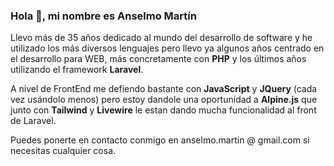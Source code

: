 ### Hola 👋, mi nombre es Anselmo Martín

Llevo más de 35 años dedicado al mundo del desarrollo de software y he utilizado los más diversos lenguajes pero llevo ya algunos años centrado en el desarrollo para WEB, más concretamente con **PHP** y los últimos años utilizando el framework **Laravel**.

A nivel de FrontEnd me defiendo bastante con **JavaScript** y **JQuery** (cada vez usándolo menos) pero estoy dandole una oportunidad a **Alpine.js** que junto con **Tailwind** y **Livewire** le estan dando mucha funcionalidad al front de Laravel.

Puedes ponerte en contacto conmigo en anselmo.martin @ gmail.com si necesitas cualquier cosa.
